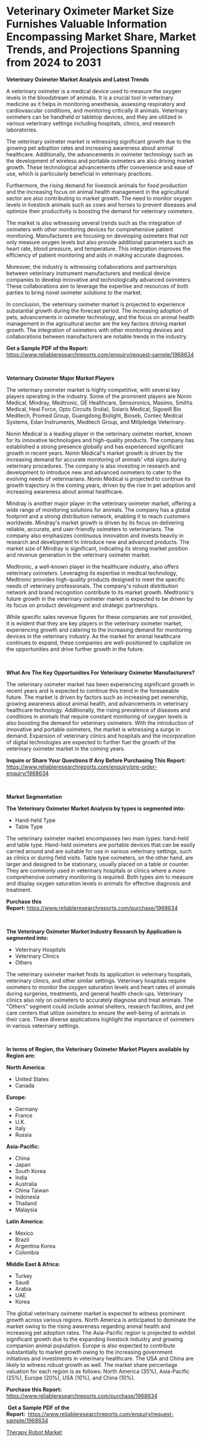 <p><h1>Veterinary Oximeter Market Size Furnishes Valuable Information Encompassing Market Share, Market Trends, and Projections Spanning from 2024 to 2031</h1></p><p><strong>Veterinary Oximeter Market Analysis and Latest Trends</strong></p>
<p><p>A veterinary oximeter is a medical device used to measure the oxygen levels in the bloodstream of animals. It is a crucial tool in veterinary medicine as it helps in monitoring anesthesia, assessing respiratory and cardiovascular conditions, and monitoring critically ill animals. Veterinary oximeters can be handheld or tabletop devices, and they are utilized in various veterinary settings including hospitals, clinics, and research laboratories.</p><p>The veterinary oximeter market is witnessing significant growth due to the growing pet adoption rates and increasing awareness about animal healthcare. Additionally, the advancements in oximeter technology such as the development of wireless and portable oximeters are also driving market growth. These technological advancements offer convenience and ease of use, which is particularly beneficial in veterinary practices.</p><p>Furthermore, the rising demand for livestock animals for food production and the increasing focus on animal health management in the agricultural sector are also contributing to market growth. The need to monitor oxygen levels in livestock animals such as cows and horses to prevent diseases and optimize their productivity is boosting the demand for veterinary oximeters.</p><p>The market is also witnessing several trends such as the integration of oximeters with other monitoring devices for comprehensive patient monitoring. Manufacturers are focusing on developing oximeters that not only measure oxygen levels but also provide additional parameters such as heart rate, blood pressure, and temperature. This integration improves the efficiency of patient monitoring and aids in making accurate diagnoses.</p><p>Moreover, the industry is witnessing collaborations and partnerships between veterinary instrument manufacturers and medical device companies to develop innovative and technologically advanced oximeters. These collaborations aim to leverage the expertise and resources of both parties to bring novel oximeter solutions to the market.</p><p>In conclusion, the veterinary oximeter market is projected to experience substantial growth during the forecast period. The increasing adoption of pets, advancements in oximeter technology, and the focus on animal health management in the agricultural sector are the key factors driving market growth. The integration of oximeters with other monitoring devices and collaborations between manufacturers are notable trends in the industry.</p></p>
<p><strong>Get a Sample PDF of the Report:&nbsp;</strong> <a href="https://www.reliableresearchreports.com/enquiry/request-sample/1968634">https://www.reliableresearchreports.com/enquiry/request-sample/1968634</a></p>
<p>&nbsp;</p>
<p><strong>Veterinary Oximeter Major Market Players</strong></p>
<p><p>The veterinary oximeter market is highly competitive, with several key players operating in the industry. Some of the prominent players are Nonin Medical, Mindray, Medtronic, GE Healthcare, Sensoronics, Masimo, Smiths Medical, Heal Force, Opto Circuits (India), Solaris Medical, Sigowill Bio Meditech, Promed Group, Guangdong Biolight, Bioseb, Contec Medical Systems, Edan Instruments, Meditech Group, and Millpledge Veterinary.</p><p>Nonin Medical is a leading player in the veterinary oximeter market, known for its innovative technologies and high-quality products. The company has established a strong presence globally and has experienced significant growth in recent years. Nonin Medical's market growth is driven by the increasing demand for accurate monitoring of animals' vital signs during veterinary procedures. The company is also investing in research and development to introduce new and advanced oximeters to cater to the evolving needs of veterinarians. Nonin Medical is projected to continue its growth trajectory in the coming years, driven by the rise in pet adoption and increasing awareness about animal healthcare.</p><p>Mindray is another major player in the veterinary oximeter market, offering a wide range of monitoring solutions for animals. The company has a global footprint and a strong distribution network, enabling it to reach customers worldwide. Mindray's market growth is driven by its focus on delivering reliable, accurate, and user-friendly oximeters to veterinarians. The company also emphasizes continuous innovation and invests heavily in research and development to introduce new and advanced products. The market size of Mindray is significant, indicating its strong market position and revenue generation in the veterinary oximeter market.</p><p>Medtronic, a well-known player in the healthcare industry, also offers veterinary oximeters. Leveraging its expertise in medical technology, Medtronic provides high-quality products designed to meet the specific needs of veterinary professionals. The company's robust distribution network and brand recognition contribute to its market growth. Medtronic's future growth in the veterinary oximeter market is expected to be driven by its focus on product development and strategic partnerships.</p><p>While specific sales revenue figures for these companies are not provided, it is evident that they are key players in the veterinary oximeter market, experiencing growth and catering to the increasing demand for monitoring devices in the veterinary industry. As the market for animal healthcare continues to expand, these companies are well-positioned to capitalize on the opportunities and drive further growth in the future.</p></p>
<p>&nbsp;</p>
<p><strong>What Are The Key Opportunities For Veterinary Oximeter Manufacturers?</strong></p>
<p><p>The veterinary oximeter market has been experiencing significant growth in recent years and is expected to continue this trend in the foreseeable future. The market is driven by factors such as increasing pet ownership, growing awareness about animal health, and advancements in veterinary healthcare technology. Additionally, the rising prevalence of diseases and conditions in animals that require constant monitoring of oxygen levels is also boosting the demand for veterinary oximeters. With the introduction of innovative and portable oximeters, the market is witnessing a surge in demand. Expansion of veterinary clinics and hospitals and the incorporation of digital technologies are expected to further fuel the growth of the veterinary oximeter market in the coming years.</p></p>
<p><strong>Inquire or Share Your Questions If Any Before Purchasing This Report:</strong> <a href="https://www.reliableresearchreports.com/enquiry/pre-order-enquiry/1968634">https://www.reliableresearchreports.com/enquiry/pre-order-enquiry/1968634</a></p>
<p>&nbsp;</p>
<p><strong>Market Segmentation</strong></p>
<p><strong>The Veterinary Oximeter Market Analysis by types is segmented into:</strong></p>
<p><ul><li>Hand-held Type</li><li>Table Type</li></ul></p>
<p><p>The veterinary oximeter market encompasses two main types: hand-held and table type. Hand-held oximeters are portable devices that can be easily carried around and are suitable for use in various veterinary settings, such as clinics or during field visits. Table type oximeters, on the other hand, are larger and designed to be stationary, usually placed on a table or counter. They are commonly used in veterinary hospitals or clinics where a more comprehensive oximetry monitoring is required. Both types aim to measure and display oxygen saturation levels in animals for effective diagnosis and treatment.</p></p>
<p><strong>Purchase this Report:&nbsp;</strong><a href="https://www.reliableresearchreports.com/purchase/1968634">https://www.reliableresearchreports.com/purchase/1968634</a></p>
<p>&nbsp;</p>
<p><strong>The Veterinary Oximeter Market Industry Research by Application is segmented into:</strong></p>
<p><ul><li>Veterinary Hospitals</li><li>Veterinary Clinics</li><li>Others</li></ul></p>
<p><p>The veterinary oximeter market finds its application in veterinary hospitals, veterinary clinics, and other similar settings. Veterinary hospitals require oximeters to monitor the oxygen saturation levels and heart rates of animals during surgeries, treatments, and general health check-ups. Veterinary clinics also rely on oximeters to accurately diagnose and treat animals. The "Others" segment could include animal shelters, research facilities, and pet care centers that utilize oximeters to ensure the well-being of animals in their care. These diverse applications highlight the importance of oximeters in various veterinary settings.</p></p>
<p>&nbsp;</p>
<p><strong>In terms of Region, the Veterinary Oximeter Market Players available by Region are:</strong></p>
<p>
    <p> <strong> North America: </strong>
        <ul>
            <li>United States</li>
            <li>Canada</li>
        </ul>
        </p> 
    <p> <strong> Europe: </strong>
        <ul>
            <li>Germany</li>
            <li>France</li>
            <li>U.K.</li>
            <li>Italy</li>
            <li>Russia</li>
        </ul>
        </p> 
    <p> <strong> Asia-Pacific: </strong>
        <ul>
            <li>China</li>
            <li>Japan</li>
            <li>South Korea</li>
            <li>India</li>
            <li>Australia</li>
            <li>China Taiwan</li>
            <li>Indonesia</li>
            <li>Thailand</li>
            <li>Malaysia</li>
        </ul>
        </p> 
    <p> <strong> Latin America: </strong>
        <ul>
            <li>Mexico</li>
            <li>Brazil</li>
            <li>Argentina Korea</li>
            <li>Colombia</li>
        </ul>
        </p> 
    <p> <strong> Middle East & Africa: </strong>
        <ul>
            <li>Turkey</li>
            <li>Saudi</li>
            <li>Arabia</li>
            <li>UAE</li>
            <li>Korea</li>
        </ul>
    </p>
    </p>
<p><p>The global veterinary oximeter market is expected to witness prominent growth across various regions. North America is anticipated to dominate the market owing to the rising awareness regarding animal health and increasing pet adoption rates. The Asia-Pacific region is projected to exhibit significant growth due to the expanding livestock industry and growing companion animal population. Europe is also expected to contribute substantially to market growth owing to the increasing government initiatives and investments in veterinary healthcare. The USA and China are likely to witness robust growth as well. The market share percentage valuation for each region is as follows: North America (35%), Asia-Pacific (25%), Europe (20%), USA (10%), and China (10%).</p></p>
<p><strong>Purchase this Report: </strong><a href="https://www.reliableresearchreports.com/purchase/1968634">https://www.reliableresearchreports.com/purchase/1968634</a></p>
<p>&nbsp;<strong>Get a Sample PDF of the Report:&nbsp;&nbsp;</strong><a href="https://www.reliableresearchreports.com/enquiry/request-sample/1968634">https://www.reliableresearchreports.com/enquiry/request-sample/1968634</a></p>
<p><strong></strong></p>
<p><p><a href="https://github.com/RichRobinson5/Market-Research-Report-List-3/blob/main/therapy-robot-market.md">Therapy Robot Market</a></p></p>